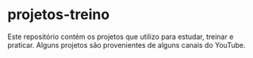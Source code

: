 # projetos-treino
 Este repositório contém os projetos que utilizo para estudar, treinar e praticar. Alguns projetos são provenientes de alguns canais do YouTube.
